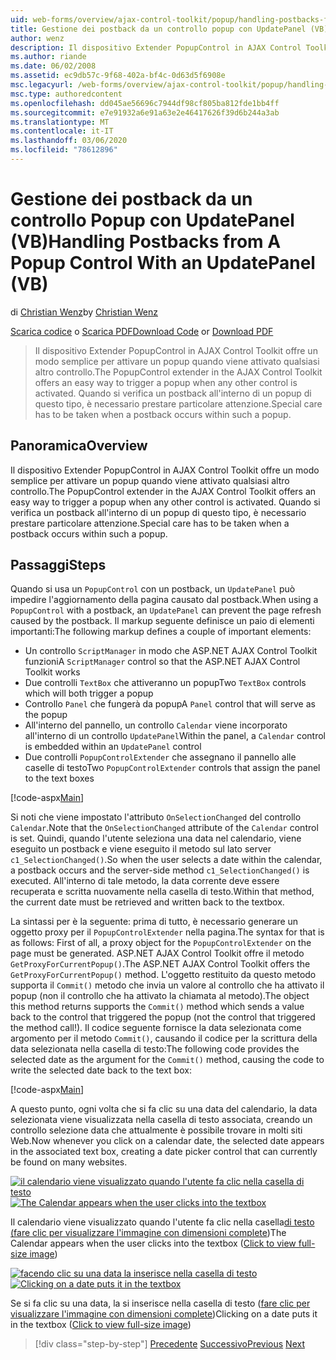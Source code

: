 ```yaml
---
uid: web-forms/overview/ajax-control-toolkit/popup/handling-postbacks-from-a-popup-control-with-an-updatepanel-vb
title: Gestione dei postback da un controllo popup con UpdatePanel (VB) | Microsoft Docs
author: wenz
description: Il dispositivo Extender PopupControl in AJAX Control Toolkit offre un modo semplice per attivare un popup quando viene attivato qualsiasi altro controllo. È necessario prestare particolare attenzione...
ms.author: riande
ms.date: 06/02/2008
ms.assetid: ec9db57c-9f68-402a-bf4c-0d63d5f6908e
msc.legacyurl: /web-forms/overview/ajax-control-toolkit/popup/handling-postbacks-from-a-popup-control-with-an-updatepanel-vb
msc.type: authoredcontent
ms.openlocfilehash: dd045ae56696c7944df98cf805ba812fde1bb4ff
ms.sourcegitcommit: e7e91932a6e91a63e2e46417626f39d6b244a3ab
ms.translationtype: MT
ms.contentlocale: it-IT
ms.lasthandoff: 03/06/2020
ms.locfileid: "78612896"
---
```

# <a name="handling-postbacks-from-a-popup-control-with-an-updatepanel-vb"></a><span data-ttu-id="9268a-104">Gestione dei postback da un controllo Popup con UpdatePanel (VB)</span><span class="sxs-lookup"><span data-stu-id="9268a-104">Handling Postbacks from A Popup Control With an UpdatePanel (VB)</span></span>

<span data-ttu-id="9268a-105">di [Christian Wenz](https://github.com/wenz)</span><span class="sxs-lookup"><span data-stu-id="9268a-105">by [Christian Wenz](https://github.com/wenz)</span></span>

<span data-ttu-id="9268a-106">[Scarica codice](https://download.microsoft.com/download/9/3/f/93f8daea-bebd-4821-833b-95205389c7d0/PopupControl2.vb.zip) o [Scarica PDF](https://download.microsoft.com/download/2/d/c/2dc10e34-6983-41d4-9c08-f78f5387d32b/popupcontrol2VB.pdf)</span><span class="sxs-lookup"><span data-stu-id="9268a-106">[Download Code](https://download.microsoft.com/download/9/3/f/93f8daea-bebd-4821-833b-95205389c7d0/PopupControl2.vb.zip) or [Download PDF](https://download.microsoft.com/download/2/d/c/2dc10e34-6983-41d4-9c08-f78f5387d32b/popupcontrol2VB.pdf)</span></span>

> <span data-ttu-id="9268a-107">Il dispositivo Extender PopupControl in AJAX Control Toolkit offre un modo semplice per attivare un popup quando viene attivato qualsiasi altro controllo.</span><span class="sxs-lookup"><span data-stu-id="9268a-107">The PopupControl extender in the AJAX Control Toolkit offers an easy way to trigger a popup when any other control is activated.</span></span> <span data-ttu-id="9268a-108">Quando si verifica un postback all'interno di un popup di questo tipo, è necessario prestare particolare attenzione.</span><span class="sxs-lookup"><span data-stu-id="9268a-108">Special care has to be taken when a postback occurs within such a popup.</span></span>

## <a name="overview"></a><span data-ttu-id="9268a-109">Panoramica</span><span class="sxs-lookup"><span data-stu-id="9268a-109">Overview</span></span>

<span data-ttu-id="9268a-110">Il dispositivo Extender PopupControl in AJAX Control Toolkit offre un modo semplice per attivare un popup quando viene attivato qualsiasi altro controllo.</span><span class="sxs-lookup"><span data-stu-id="9268a-110">The PopupControl extender in the AJAX Control Toolkit offers an easy way to trigger a popup when any other control is activated.</span></span> <span data-ttu-id="9268a-111">Quando si verifica un postback all'interno di un popup di questo tipo, è necessario prestare particolare attenzione.</span><span class="sxs-lookup"><span data-stu-id="9268a-111">Special care has to be taken when a postback occurs within such a popup.</span></span>

## <a name="steps"></a><span data-ttu-id="9268a-112">Passaggi</span><span class="sxs-lookup"><span data-stu-id="9268a-112">Steps</span></span>

<span data-ttu-id="9268a-113">Quando si usa un `PopupControl` con un postback, un `UpdatePanel` può impedire l'aggiornamento della pagina causato dal postback.</span><span class="sxs-lookup"><span data-stu-id="9268a-113">When using a `PopupControl` with a postback, an `UpdatePanel` can prevent the page refresh caused by the postback.</span></span> <span data-ttu-id="9268a-114">Il markup seguente definisce un paio di elementi importanti:</span><span class="sxs-lookup"><span data-stu-id="9268a-114">The following markup defines a couple of important elements:</span></span>

- <span data-ttu-id="9268a-115">Un controllo `ScriptManager` in modo che ASP.NET AJAX Control Toolkit funzioni</span><span class="sxs-lookup"><span data-stu-id="9268a-115">A `ScriptManager` control so that the ASP.NET AJAX Control Toolkit works</span></span>
- <span data-ttu-id="9268a-116">Due controlli `TextBox` che attiveranno un popup</span><span class="sxs-lookup"><span data-stu-id="9268a-116">Two `TextBox` controls which will both trigger a popup</span></span>
- <span data-ttu-id="9268a-117">Controllo `Panel` che fungerà da popup</span><span class="sxs-lookup"><span data-stu-id="9268a-117">A `Panel` control that will serve as the popup</span></span>
- <span data-ttu-id="9268a-118">All'interno del pannello, un controllo `Calendar` viene incorporato all'interno di un controllo `UpdatePanel`</span><span class="sxs-lookup"><span data-stu-id="9268a-118">Within the panel, a `Calendar` control is embedded within an `UpdatePanel` control</span></span>
- <span data-ttu-id="9268a-119">Due controlli `PopupControlExtender` che assegnano il pannello alle caselle di testo</span><span class="sxs-lookup"><span data-stu-id="9268a-119">Two `PopupControlExtender` controls that assign the panel to the text boxes</span></span>

[!code-aspx[Main](handling-postbacks-from-a-popup-control-with-an-updatepanel-vb/samples/sample1.aspx)]

<span data-ttu-id="9268a-120">Si noti che viene impostato l'attributo `OnSelectionChanged` del controllo `Calendar`.</span><span class="sxs-lookup"><span data-stu-id="9268a-120">Note that the `OnSelectionChanged` attribute of the `Calendar` control is set.</span></span> <span data-ttu-id="9268a-121">Quindi, quando l'utente seleziona una data nel calendario, viene eseguito un postback e viene eseguito il metodo sul lato server `c1_SelectionChanged()`.</span><span class="sxs-lookup"><span data-stu-id="9268a-121">So when the user selects a date within the calendar, a postback occurs and the server-side method `c1_SelectionChanged()` is executed.</span></span> <span data-ttu-id="9268a-122">All'interno di tale metodo, la data corrente deve essere recuperata e scritta nuovamente nella casella di testo.</span><span class="sxs-lookup"><span data-stu-id="9268a-122">Within that method, the current date must be retrieved and written back to the textbox.</span></span>

<span data-ttu-id="9268a-123">La sintassi per è la seguente: prima di tutto, è necessario generare un oggetto proxy per il `PopupControlExtender` nella pagina.</span><span class="sxs-lookup"><span data-stu-id="9268a-123">The syntax for that is as follows: First of all, a proxy object for the `PopupControlExtender` on the page must be generated.</span></span> <span data-ttu-id="9268a-124">ASP.NET AJAX Control Toolkit offre il metodo `GetProxyForCurrentPopup()`.</span><span class="sxs-lookup"><span data-stu-id="9268a-124">The ASP.NET AJAX Control Toolkit offers the `GetProxyForCurrentPopup()` method.</span></span> <span data-ttu-id="9268a-125">L'oggetto restituito da questo metodo supporta il `Commit()` metodo che invia un valore al controllo che ha attivato il popup (non il controllo che ha attivato la chiamata al metodo).</span><span class="sxs-lookup"><span data-stu-id="9268a-125">The object this method returns supports the `Commit()` method which sends a value back to the control that triggered the popup (not the control that triggered the method call!).</span></span> <span data-ttu-id="9268a-126">Il codice seguente fornisce la data selezionata come argomento per il metodo `Commit()`, causando il codice per la scrittura della data selezionata nella casella di testo:</span><span class="sxs-lookup"><span data-stu-id="9268a-126">The following code provides the selected date as the argument for the `Commit()` method, causing the code to write the selected date back to the text box:</span></span>

[!code-aspx[Main](handling-postbacks-from-a-popup-control-with-an-updatepanel-vb/samples/sample2.aspx)]

<span data-ttu-id="9268a-127">A questo punto, ogni volta che si fa clic su una data del calendario, la data selezionata viene visualizzata nella casella di testo associata, creando un controllo selezione data che attualmente è possibile trovare in molti siti Web.</span><span class="sxs-lookup"><span data-stu-id="9268a-127">Now whenever you click on a calendar date, the selected date appears in the associated text box, creating a date picker control that can currently be found on many websites.</span></span>

<span data-ttu-id="9268a-128">[![il calendario viene visualizzato quando l'utente fa clic nella casella di testo](handling-postbacks-from-a-popup-control-with-an-updatepanel-vb/_static/image2.png)](handling-postbacks-from-a-popup-control-with-an-updatepanel-vb/_static/image1.png)</span><span class="sxs-lookup"><span data-stu-id="9268a-128">[![The Calendar appears when the user clicks into the textbox](handling-postbacks-from-a-popup-control-with-an-updatepanel-vb/_static/image2.png)](handling-postbacks-from-a-popup-control-with-an-updatepanel-vb/_static/image1.png)</span></span>

<span data-ttu-id="9268a-129">Il calendario viene visualizzato quando l'utente fa clic nella casella[di testo (fare clic per visualizzare l'immagine con dimensioni complete](handling-postbacks-from-a-popup-control-with-an-updatepanel-vb/_static/image3.png))</span><span class="sxs-lookup"><span data-stu-id="9268a-129">The Calendar appears when the user clicks into the textbox ([Click to view full-size image](handling-postbacks-from-a-popup-control-with-an-updatepanel-vb/_static/image3.png))</span></span>

<span data-ttu-id="9268a-130">[![facendo clic su una data la inserisce nella casella di testo](handling-postbacks-from-a-popup-control-with-an-updatepanel-vb/_static/image5.png)](handling-postbacks-from-a-popup-control-with-an-updatepanel-vb/_static/image4.png)</span><span class="sxs-lookup"><span data-stu-id="9268a-130">[![Clicking on a date puts it in the textbox](handling-postbacks-from-a-popup-control-with-an-updatepanel-vb/_static/image5.png)](handling-postbacks-from-a-popup-control-with-an-updatepanel-vb/_static/image4.png)</span></span>

<span data-ttu-id="9268a-131">Se si fa clic su una data, la si inserisce nella casella di testo ([fare clic per visualizzare l'immagine con dimensioni complete](handling-postbacks-from-a-popup-control-with-an-updatepanel-vb/_static/image6.png))</span><span class="sxs-lookup"><span data-stu-id="9268a-131">Clicking on a date puts it in the textbox ([Click to view full-size image](handling-postbacks-from-a-popup-control-with-an-updatepanel-vb/_static/image6.png))</span></span>

> [!div class="step-by-step"]
> <span data-ttu-id="9268a-132">[Precedente](using-multiple-popup-controls-vb.md)
> [Successivo](handling-postbacks-from-a-popup-control-without-an-updatepanel-vb.md)</span><span class="sxs-lookup"><span data-stu-id="9268a-132">[Previous](using-multiple-popup-controls-vb.md)
[Next](handling-postbacks-from-a-popup-control-without-an-updatepanel-vb.md)</span></span>
